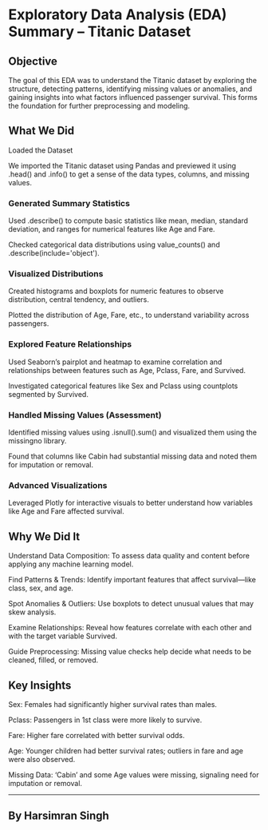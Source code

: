 # Exploratory Data Analysis (EDA) Summary – Titanic Dataset
## Objective
The goal of this EDA was to understand the Titanic dataset by exploring the structure, detecting patterns, identifying missing values or anomalies, and gaining insights into what factors influenced passenger survival. This forms the foundation for further preprocessing and modeling.
## What We Did
Loaded the Dataset

We imported the Titanic dataset using Pandas and previewed it using .head() and .info() to get a sense of the data types, columns, and missing values.

### Generated Summary Statistics

Used .describe() to compute basic statistics like mean, median, standard deviation, and ranges for numerical features like Age and Fare.

Checked categorical data distributions using value_counts() and .describe(include='object').

### Visualized Distributions

Created histograms and boxplots for numeric features to observe distribution, central tendency, and outliers.

Plotted the distribution of Age, Fare, etc., to understand variability across passengers.

### Explored Feature Relationships

Used Seaborn’s pairplot and heatmap to examine correlation and relationships between features such as Age, Pclass, Fare, and Survived.

Investigated categorical features like Sex and Pclass using countplots segmented by Survived.

### Handled Missing Values (Assessment)

Identified missing values using .isnull().sum() and visualized them using the missingno library.

Found that columns like Cabin had substantial missing data and noted them for imputation or removal.

### Advanced Visualizations 

Leveraged Plotly for interactive visuals to better understand how variables like Age and Fare affected survival.

## Why We Did It
Understand Data Composition: To assess data quality and content before applying any machine learning model.

Find Patterns & Trends: Identify important features that affect survival—like class, sex, and age.

Spot Anomalies & Outliers: Use boxplots to detect unusual values that may skew analysis.

Examine Relationships: Reveal how features correlate with each other and with the target variable Survived.

Guide Preprocessing: Missing value checks help decide what needs to be cleaned, filled, or removed.

## Key Insights
Sex: Females had significantly higher survival rates than males.

Pclass: Passengers in 1st class were more likely to survive.

Fare: Higher fare correlated with better survival odds.

Age: Younger children had better survival rates; outliers in fare and age were also observed.

Missing Data: ‘Cabin’ and some Age values were missing, signaling need for imputation or removal.

---
## By Harsimran Singh